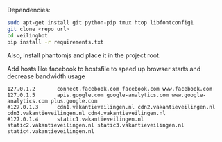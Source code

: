 Dependencies:

```bash
sudo apt-get install git python-pip tmux htop libfontconfig1 
git clone <repo url>
cd veilingbot
pip install -r requirements.txt
```
Also, install phantomjs and place it in the project root. 

Add hosts like facebook to hostsfile to speed up browser starts and decrease bandwidth usage

    127.0.1.2       connect.facebook.com facebook.com www.facebook.com
    127.0.1.5       apis.google.com google-analytics.com www.google-analytics.com plus.google.com
    #127.0.1.3      cdn1.vakantieveilingen.nl cdn2.vakantieveilingen.nl cdn3.vakantieveilingen.nl cdn4.vakantieveilingen.nl
    #127.0.1.4      static1.vakantieveilingen.nl static2.vakantieveilingen.nl static3.vakantieveilingen.nl static4.vakantieveilingen.nl

